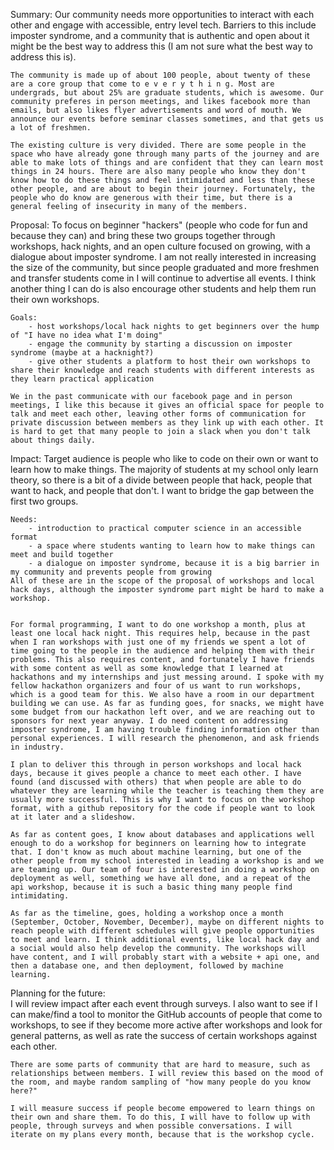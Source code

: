 Summary:
	Our community needs more opportunities to interact with each other and engage with accessible, entry level tech. Barriers to this include imposter syndrome, and a community that is authentic and open about it might be the best way to address this (I am not sure what the best way to address this is).
	
	The community is made up of about 100 people, about twenty of these are a core group that come to e v e r y t h i n g. Most are undergrads, but about 25% are graduate students, which is awesome. Our community preferes in person meetings, and likes facebook more than emails, but also likes flyer advertisements and word of mouth. We announce our events before seminar classes sometimes, and that gets us a lot of freshmen.
	
	The existing culture is very divided. There are some people in the space who have already gone through many parts of the journey and are able to make lots of things and are confident that they can learn most things in 24 hours. There are also many people who know they don't know how to do these things and feel intimidated and less than these other people, and are about to begin their journey. Fortunately, the people who do know are generous with their time, but there is a general feeling of insecurity in many of the members.
	
Proposal:
	To focus on beginner "hackers" (people who code for fun and because they can) and bring these two groups together through workshops, hack nights, and an open culture focused on growing, with a dialogue about imposter syndrome. I am not really interested in increasing the size of the community, but since people graduated and more freshmen and transfer students come in I will continue to advertise all events. I think another thing I can do is also encourage other students and help them run their own workshops. 
	
	Goals:
		- host workshops/local hack nights to get beginners over the hump of "I have no idea what I'm doing"
		- engage the community by starting a discussion on imposter syndrome (maybe at a hacknight?)
		- give other students a platform to host their own workshops to share their knowledge and reach students with different interests as they learn practical application
		
	We in the past communicate with our facebook page and in person meetings, I like this because it gives an official space for people to talk and meet each other, leaving other forms of communication for private discussion between members as they link up with each other. It is hard to get that many people to join a slack when you don't talk about things daily.
	
Impact:
	Target audience is people who like to code on their own or want to learn how to make things. The majority of students at my school only learn theory, so there is a bit of a divide between people that hack, people that want to hack, and people that don't. I want to bridge the gap between the first two groups.
	
	Needs:
		- introduction to practical computer science in an accessible format
		- a space where students wanting to learn how to make things can meet and build together
		- a dialogue on imposter syndrome, because it is a big barrier in my community and prevents people from growing
	All of these are in the scope of the proposal of workshops and local hack days, although the imposter syndrome part might be hard to make a workshop.
	
		
	For formal programming, I want to do one workshop a month, plus at least one local hack night. This requires help, because in the past when I ran workshops with just one of my friends we spent a lot of time going to the people in the audience and helping them with their problems. This also requires content, and fortunately I have friends with some content as well as some knowledge that I learned at hackathons and my internships and just messing around. I spoke with my fellow hackathon organizers and four of us want to run workshops, which is a good team for this. We also have a room in our department building we can use. As far as funding goes, for snacks, we might have some budget from our hackathon left over, and we are reaching out to sponsors for next year anyway. I do need content on addressing imposter syndrome, I am having trouble finding information other than personal experiences. I will research the phenomenon, and ask friends in industry.
	
	I plan to deliver this through in person workshops and local hack days, because it gives people a chance to meet each other. I have found (and discussed with others) that when people are able to do whatever they are learning while the teacher is teaching them they are usually more successful. This is why I want to focus on the workshop format, with a github repository for the code if people want to look at it later and a slideshow.
	
	As far as content goes, I know about databases and applications well enough to do a workshop for beginners on learning how to integrate that. I don't know as much about machine learning, but one of the other people from my school interested in leading a workshop is and we are teaming up. Our team of four is interested in doing a workshop on deployment as well, something we have all done, and a repeat of the api workshop, because it is such a basic thing many people find intimidating.
	
	As far as the timeline, goes, holding a workshop once a month (September, October, November, December), maybe on different nights to reach people with different schedules will give people opportunities to meet and learn. I think additional events, like local hack day and a social would also help develop the community. The workshops will have content, and I will probably start with a website + api one, and then a database one, and then deployment, followed by machine learning.

Planning for the future:	
	I will review impact after each event through surveys. I also want to see if I can make/find a tool to monitor the GitHub accounts of people that come to workshops, to see if they become more active after workshops and look for general patterns, as well as rate the success of certain workshops against each other.
	
	There are some parts of community that are hard to measure, such as relationships between members. I will review this based on the mood of the room, and maybe random sampling of "how many people do you know here?"
	
	I will measure success if people become empowered to learn things on their own and share them. To do this, I will have to follow up with people, through surveys and when possible conversations. I will iterate on my plans every month, because that is the workshop cycle.
